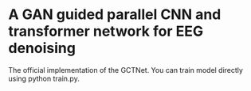 # A GAN guided parallel CNN and transformer network for EEG denoising

The official implementation of the GCTNet. You can train model directly using python train.py.
